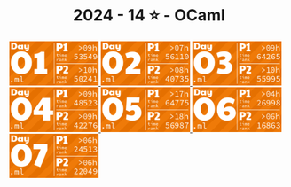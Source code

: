 <!-- AOC TILES BEGIN -->
<h1 align="center">
  2024 - 14 ⭐ - OCaml
</h1>
<a href="src/day1/part1.ml">
  <img src=".aoc_tiles/tiles/2024/01.png" width="161px">
</a>
<a href="src/day2/part1.ml">
  <img src=".aoc_tiles/tiles/2024/02.png" width="161px">
</a>
<a href="src/day3/part1.ml">
  <img src=".aoc_tiles/tiles/2024/03.png" width="161px">
</a>
<a href="src/day4/part1.ml">
  <img src=".aoc_tiles/tiles/2024/04.png" width="161px">
</a>
<a href="src/day5/part1.ml">
  <img src=".aoc_tiles/tiles/2024/05.png" width="161px">
</a>
<a href="src/day6/part1.ml">
  <img src=".aoc_tiles/tiles/2024/06.png" width="161px">
</a>
<a href="src/day7/part1.ml">
  <img src=".aoc_tiles/tiles/2024/07.png" width="161px">
</a>
<!-- AOC TILES END -->
